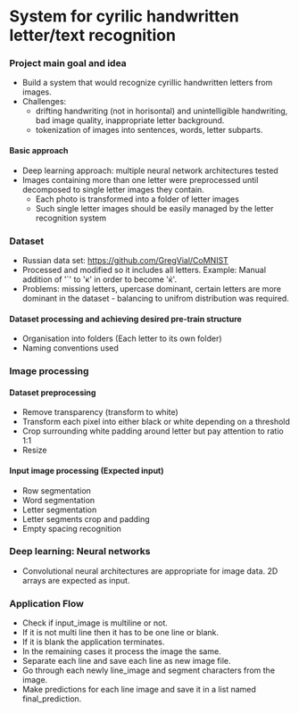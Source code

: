 # System for cyrilic handwritten letter/text recognition

### Project main goal and idea
- Build a system that would recognize cyrillic handwritten letters from images.
- Challenges:
  - drifting handwriting (not in horisontal) and unintelligible handwriting, bad image quality, inappropriate letter background.
  - tokenization of images into sentences, words, letter subparts.

#### Basic approach
- Deep learning approach: multiple neural network architectures tested
- Images containing more than one letter were preprocessed until decomposed to single letter images they contain.
  - Each photo is transformed into a folder of letter images
  - Such single letter images should be easily managed by the letter recognition system

### Dataset
- Russian data set: https://github.com/GregVial/CoMNIST
- Processed and modified so it includes all letters. Example: Manual addition of '\`' to 'к' in order to become 'ќ'.
- Problems: missing letters, upercase dominant, certain letters are more dominant in the dataset - balancing to unifrom distribution was required.

#### Dataset processing and achieving desired pre-train structure
- Organisation into folders (Each letter to its own folder)
- Naming conventions used

### Image processing
#### Dataset preprocessing
- Remove transparency (transform to white)
- Transform each pixel into either black or white depending on a threshold
- Crop surrounding white padding around letter but pay attention to ratio 1:1
- Resize

#### Input image processing (Expected input)
- Row segmentation
- Word segmentation
- Letter segmentation
- Letter segments crop and padding
- Empty spacing recognition

### Deep learning: Neural networks
- Convolutional neural architectures are appropriate for image data. 2D arrays are expected as input.

### Application Flow
- Check if input_image is multiline or not.
- If it is not multi line then it has to be one line or blank.
- If it is blank the application terminates.
- In the remaining cases it process the image the same.
- Separate each line and save each line as new image file.
- Go through each newly line_image and segment characters from the image.
- Make predictions for each line image and save it in a list named final_prediction.
